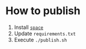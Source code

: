 # How to publish

1. Install [`space`](https://deta.space/docs/en/basics/cli)
1. Update `requirements.txt`
1. Execute `./publish.sh`
